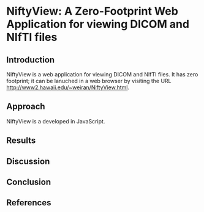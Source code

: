 # NiftyView: A Zero-Footprint Web Application for viewing DICOM and NIfTI files

## Introduction
NiftyView is a web application for viewing DICOM and NIfTI files. It has zero footprint; it can be lanuched in a web browser by visiting the   URL http://www2.hawaii.edu/~weiran/NiftyView.html.

## Approach
NiftyView is a developed in JavaScript.

## Results

## Discussion

## Conclusion

## References



